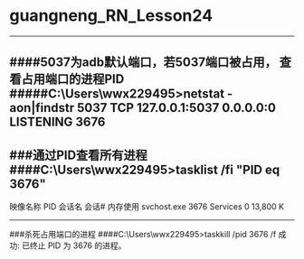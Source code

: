 # guangneng_RN_Lesson24

---------------------------
####5037为adb默认端口，若5037端口被占用，
查看占用端口的进程PID
#####C:\Users\wwx229495>netstat -aon|findstr 5037
  TCP    127.0.0.1:5037         0.0.0.0:0              LISTENING       3676
------------------------------------

###通过PID查看所有进程
####C:\Users\wwx229495>tasklist /fi "PID eq 3676"
-----------------------------------

映像名称                       PID 会话名              会话#       内存使用
svchost.exe                   3676 Services                   0     13,800 K

----------------------------
###杀死占用端口的进程
####C:\Users\wwx229495>taskkill /pid 3676 /f
成功: 已终止 PID 为 3676 的进程。
